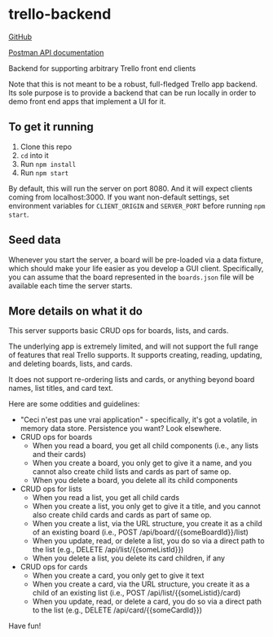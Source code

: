 # trello-backend

[GitHub](https://github.com/Thinkful-Ed/trello-backend)

[Postman API documentation](https://documenter.getpostman.com/view/2364768/trello-ish-api/RW1YoL6C)

Backend for supporting arbitrary Trello front end clients

Note that this is not meant to be a robust, full-fledged Trello app backend. Its sole purpose is to provide a backend that can be run locally in order to demo front end apps that implement a UI for it.

## To get it running

1. Clone this repo
2. `cd` into it
3. Run `npm install`
4. Run `npm start`

By default, this will run the server on port 8080. And it will expect clients coming from localhost:3000. If you want non-default settings, set environment variables for `CLIENT_ORIGIN` and `SERVER_PORT` before running `npm start`.


## Seed data

Whenever you start the server, a board will be pre-loaded via a data fixture, which should make your life easier as you develop a GUI client. Specifically, you can assume that the board represented in the `boards.json` file will be available each time the server starts. 

## More details on what it do

This server supports basic CRUD ops for boards, lists, and cards.

The underlying app is extremely limited, and will not support the full range of features that real Trello supports. It supports creating, reading, updating, and deleting boards, lists, and cards.

It does not support re-ordering lists and cards, or anything beyond board names, list titles, and card text.

Here are some oddities and guidelines:

+ "Ceci n'est pas une vrai application" - specifically, it's got a volatile, in memory data store. Persistence you want? Look elsewhere.
+ CRUD ops for boards
    - When you read a board, you get all child components (i.e., any lists and their cards)
    - When you create a board, you only get to give it a name, and you cannot also create child lists and cards as part of same op.
    - When you delete a board, you delete all its child components
+ CRUD ops for lists
    - When you read a list, you get all child cards
    - When you create a list, you only get to give it a title, and you cannot also create child cards and cards as part of same op.
    - When you create a list, via the URL structure, you create it as a child of an existing board (i.e., POST /api/board/{{someBoardId}}/list)
    - When you update, read, or delete a list, you do so via a direct path to the list (e.g., DELETE /api/list/{{someListId}})
    - When you delete a list, you delete its card children, if any
+ CRUD ops for cards
    - When you create a card, you only get to give it text
    - When you create a card, via the URL structure, you create it as a child of an existing list (i.e., POST /api/list/{{someListid}/card)
    - When you update, read, or delete a card, you do so via a direct path to the list (e.g., DELETE /api/card/{{someCardId}})


Have fun!
